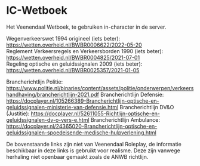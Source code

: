 # IC-Wetboek
Het Veenendaal Wetboek, te gebruiken in-character in de server.   

Wegenverkeerswet 1994 origineel (iets beter): https://wetten.overheid.nl/BWBR0006622/2022-05-20   
Reglement Verkeersregels en Verkeersborden 1990 (iets beter): https://wetten.overheid.nl/BWBR0004825/2021-07-01    
Regeling optische en geluidssignalen 2009 (iets beter): https://wetten.overheid.nl/BWBR0025357/2021-01-05   

Brancherichtlijn Politie: https://www.politie.nl/binaries/content/assets/politie/onderwerpen/verkeershandhaving/brancherichtlijn-2021.pdf
Brancherichtlijn Defensie: https://docplayer.nl/105266389-Brancherichtlijn-optische-en-geluidssignalen-ministerie-van-defensie.html
Brancherichtlijn DV&O (Justitie): https://docplayer.nl/52611055-Richtlijn-optische-en-geluidssignalen-dv-o-vers-e.html
Brancherichtlijn Ambulance: https://docplayer.nl/24365020-Brancherichtlijn-optische-en-geluidssignalen-spoedeisende-medische-hulpverlening.html

De bovenstaande links zijn niet van Veenendaal Roleplay, de informatie beschikbaar in deze links is gebruikt voor realisme. Deze zijn vanwege herhaling niet openbaar gemaakt zoals de ANWB richtlijn. 
